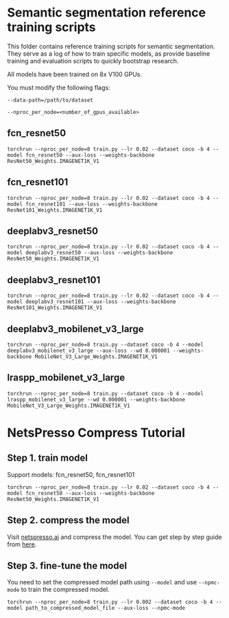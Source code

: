# Semantic segmentation reference training scripts

This folder contains reference training scripts for semantic segmentation.
They serve as a log of how to train specific models, as provide baseline
training and evaluation scripts to quickly bootstrap research.

All models have been trained on 8x V100 GPUs.

You must modify the following flags:

`--data-path=/path/to/dataset`

`--nproc_per_node=<number_of_gpus_available>`

## fcn_resnet50
```
torchrun --nproc_per_node=8 train.py --lr 0.02 --dataset coco -b 4 --model fcn_resnet50 --aux-loss --weights-backbone ResNet50_Weights.IMAGENET1K_V1
```

## fcn_resnet101
```
torchrun --nproc_per_node=8 train.py --lr 0.02 --dataset coco -b 4 --model fcn_resnet101 --aux-loss --weights-backbone ResNet101_Weights.IMAGENET1K_V1
```

## deeplabv3_resnet50
```
torchrun --nproc_per_node=8 train.py --lr 0.02 --dataset coco -b 4 --model deeplabv3_resnet50 --aux-loss --weights-backbone ResNet50_Weights.IMAGENET1K_V1
```

## deeplabv3_resnet101
```
torchrun --nproc_per_node=8 train.py --lr 0.02 --dataset coco -b 4 --model deeplabv3_resnet101 --aux-loss --weights-backbone ResNet101_Weights.IMAGENET1K_V1
```

## deeplabv3_mobilenet_v3_large
```
torchrun --nproc_per_node=8 train.py --dataset coco -b 4 --model deeplabv3_mobilenet_v3_large --aux-loss --wd 0.000001 --weights-backbone MobileNet_V3_Large_Weights.IMAGENET1K_V1
```

## lraspp_mobilenet_v3_large
```
torchrun --nproc_per_node=8 train.py --dataset coco -b 4 --model lraspp_mobilenet_v3_large --wd 0.000001 --weights-backbone MobileNet_V3_Large_Weights.IMAGENET1K_V1
```
# NetsPresso Compress Tutorial
## Step 1.  train model
Support models: fcn_resnet50, fcn_resnet101
```
torchrun --nproc_per_node=8 train.py --lr 0.02 --dataset coco -b 4 --model fcn_resnet50 --aux-loss --weights-backbone ResNet50_Weights.IMAGENET1K_V1
```

## Step 2. compress the model
Visit [netspresso.ai](https://netspresso.ai/) and compress the model. You can get step by step guide from [here](https://docs.netspresso.ai/docs/mc-step1-prepare-model).

## Step 3. fine-tune the model
You need to set the compressed model path using `--model` and use `--npmc-mode` to train the compressed model.
```
torchrun --nproc_per_node=8 train.py --lr 0.002 --dataset coco -b 4 --model path_to_compressed_model_file --aux-loss --npmc-mode
```
